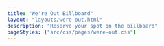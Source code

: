 ```yaml
---
title: "We're Out Billboard"
layout: "layouts/were-out.html"
description: "Reserve your spot on the billboard"
pageStyles: ["src/css/pages/were-out.css"]
---
```

